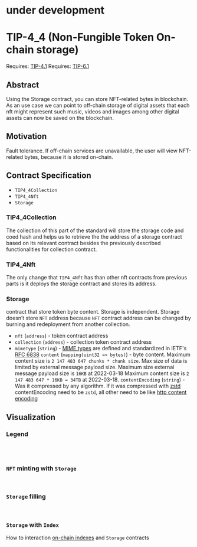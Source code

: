 # under development

# TIP-4_4 (Non-Fungible Token On-chain storage)
Requires: [TIP-4.1](./41.md)
Requires: [TIP-6.1](./6.md)

## Abstract
Using the Storage contract, you can store NFT-related bytes in blockchain.
As an use case we can point to off-chain storage of digital assets that each nft might represent such music, videos and images among other digital assets can now be saved on the blockchain.

## Motivation
Fault tolerance. If off-chain services are unavailable, the user will view NFT-related bytes, because it is stored on-chain.

## Contract Specification
* `TIP4_4Collection`
* `TIP4_4Nft`
* `Storage`

### TIP4_4Collection

The collection of this part of the standard will store the storage code and coed hash and helps us to retrieve the the address of a storage contract based on its relevant contract besides the previously described functionalities for collection contract.

### TIP4_4Nft

The only change that `TIP4_4Nft` has than other nft contracts from previous parts is it deploys the storage contract and stores its address.

### Storage

contract that store token byte content. Storage is independent. Storage doesn’t store `NFT` address because `NFT` contract address can be changed by burning and redeployment from another collection.


* `nft` (`address`) - token contract address
* `collection` (`address`) - collection token contract address
* `mimeType` (`string`) - [MIME types](https://developer.mozilla.org/en-US/docs/Web/HTTP/Basics_of_HTTP/MIME_types) are defined and standardized in IETF's [RFC 6838](https://datatracker.ietf.org/doc/html/rfc6838)
 `content` (`mapping(uint32 => bytes)`) - byte content. Maximum content size is `2 147 483 647 chunks * chunk size`. Max size of data is limited by external message payload size. Maximum size external message payload size is `16KB` at 2022-03-18 Maximum content size is `2 147 483 647 * 16KB = 34TB` at 2022-03-18.
 `contentEncoding` (`string`) - Was it compressed by any algorithm. If it was compressed with [zstd](https://github.com/tonlabs/ever-sdk/blob/master/docs/reference/types-and-methods/mod_utils.md#compress_zstd) contentEncoding need to be `zstd`, all other need to be like [http content encoding](https://developer.mozilla.org/en-US/docs/Web/HTTP/Headers/Content-Encoding)

## Visualization
### Legend

<br/>
<ImgContainer src= '/img/legend1.svg' width="70%" altText="deployAccountOutput"/>

<br/>
<ImgContainer src= '/img/legend2.svg' width="70%" altText="deployAccountOutput"/>

### `NFT` minting with `Storage`

<br/>
<ImgContainer src= '/img/storage1.svg' width="70%" altText="deployAccountOutput"/>

### `Storage` filling

<br/>
<ImgContainer src= '/img/storage2.svg' width="70%" altText="deployAccountOutput"/>

### `Storage` with `Index`

How to interaction [on-chain indexes](./43.md) and `Storage` contracts

<br/>
<ImgContainer src= '/img/storage3.svg' width="70%" altText="deployAccountOutput"/>

<script lang="ts" >
import { defineComponent, ref, onMounted } from "vue";
import ImgContainer from "../../.vitepress/theme/components/shared/BKDImgContainer.vue"

export default defineComponent({
  name: "Diagrams",
  components :{
    ImgContainer
  },
  setup() {
    return {
    };
  },
});

</script>